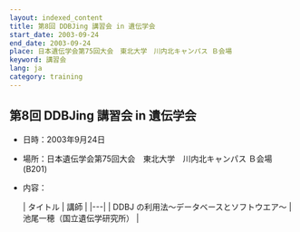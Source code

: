 ```yaml
---
layout: indexed_content
title: 第8回 DDBJing 講習会 in 遺伝学会
start_date: 2003-09-24
end_date: 2003-09-24
place: 日本遺伝学会第75回大会　東北大学　川内北キャンパス Ｂ会場
keyword: 講習会
lang: ja
category: training
---
```


## 第8回 DDBJing 講習会 in 遺伝学会  <a name="8"></a>

-   日時：2003年9月24日
-   場所：日本遺伝学会第75回大会　東北大学　川内北キャンパス Ｂ会場
    (B201)
-   内容：

    | タイトル | 講師 |
    |---|
    | DDBJ の利用法～データベースとソフトウエア～ | 池尾一穂（国立遺伝学研究所） |
